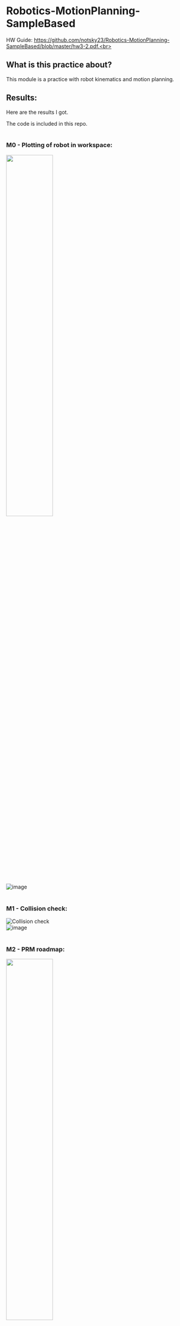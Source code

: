 # Robotics-MotionPlanning-SampleBased

HW Guide: https://github.com/notsky23/Robotics-MotionPlanning-SampleBased/blob/master/hw3-2.pdf.<br><br>

## What is this practice about?<br>

This module is a practice with robot kinematics and motion planning.<br>

## Results:<br>

Here are the results I got.<br>

The code is included in this repo.<br><br>

### M0 - Plotting of robot in workspace:<br>

<img src="https://user-images.githubusercontent.com/98131995/234774183-aa43c871-c027-4e08-88fc-be1bba319672.png" width=50% height=50%><br><br>
![image](https://user-images.githubusercontent.com/98131995/234774248-c49252f4-8ae4-4d06-8d06-47ec421bfb46.png)<br><br>

### M1 - Collision check:<br>

![Collision check](https://user-images.githubusercontent.com/98131995/234804794-a9d0423c-da91-469b-a42b-1b7e360637c8.gif)<br>
![image](https://user-images.githubusercontent.com/98131995/234805103-07ebc4bf-dc0b-4d7c-b578-de683460f071.png)<br><br>

### M2 - PRM roadmap:<br>

<img src="https://user-images.githubusercontent.com/98131995/234808635-f2054c30-9136-4eb5-a04c-9f4a5fa9309e.png" width=50% height=50%><br>
![image](https://user-images.githubusercontent.com/98131995/234813931-64be6011-5b31-462b-bd37-0302cfaa437d.png)<br>
![image](https://user-images.githubusercontent.com/98131995/234808181-4b135a6c-77bd-4b5b-bde8-e42f90289162.png)<br><br>

### M3 - PRM collision free path:<br>

![PRM](https://user-images.githubusercontent.com/98131995/234813017-be1d9443-e951-4066-95d4-73d7a4ce7a37.gif) <img src="https://user-images.githubusercontent.com/98131995/234811080-91b5ee2a-4bd5-4752-a334-f14e276752ed.png" width=50% height=50%><br>
![image](https://user-images.githubusercontent.com/98131995/234811312-6b2dd8a3-109b-4952-8c66-41ad7fcb6f86.png)<br><br>

### M4 - RRT:<br>

Only Alpha:<br>
<img src="https://user-images.githubusercontent.com/98131995/234815818-9843aeee-35a6-49ed-84aa-9a3144121026.png" width=60% height=60%><br>
![image](https://user-images.githubusercontent.com/98131995/234816173-feef4c87-8c8b-48bc-a205-836cf53cd7c6.png)<br><br>

With Beta:<br>
<img src="https://user-images.githubusercontent.com/98131995/234815499-a45d37da-7e40-485b-8535-3d420bdee277.png" width=60% height=60%><br>
![image](https://user-images.githubusercontent.com/98131995/234816305-f4b58cb6-5ae1-43ff-b14b-d93ec04f7564.png)<br><br>

![RRT](https://user-images.githubusercontent.com/98131995/234817938-2a2ed893-02f2-466c-ba1f-9457eb0a0376.gif)<br><br>

### M5 - RRT with smoothing:<br>

<img src="https://user-images.githubusercontent.com/98131995/234822512-26c17ad6-daab-48e2-bf56-9598eb1ae971.png" width=50% height=50%><br>
![image](https://user-images.githubusercontent.com/98131995/234821674-354a7dcf-64d1-4809-8a9f-d6c413398aac.png)<br>
![RRT w smoothing](https://user-images.githubusercontent.com/98131995/234821001-5791d375-0421-4016-bdd0-0d84674927a2.gif)<br><br>

### M6 - More chhallenging implementation of RRT:<br>

This implementation has 3 objects to avoid instead of 1 while traversing from start to goal.<br>

![image](https://user-images.githubusercontent.com/98131995/234825159-57ca6a2a-e64b-4b6e-be43-5fb86965dff0.png)<br>
![RRT w 3 globes](https://user-images.githubusercontent.com/98131995/234824781-d79013b4-cc17-473e-8501-f6079b4d037d.gif)<br><br>
